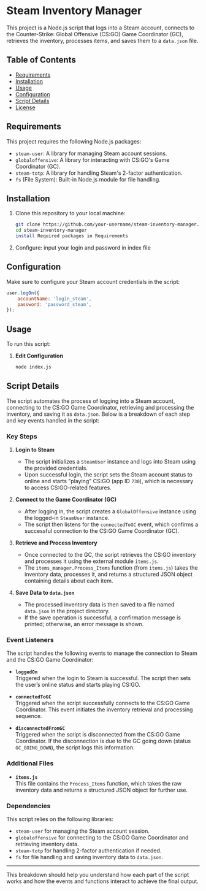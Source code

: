 # Steam Inventory Manager

This project is a Node.js script that logs into a Steam account, connects to the Counter-Strike: Global Offensive (CS:GO) Game Coordinator (GC), retrieves the inventory, processes items, and saves them to a `data.json` file. 

## Table of Contents
- [Requirements](#requirements)
- [Installation](#installation)
- [Usage](#usage)
- [Configuration](#configuration)
- [Script Details](#script-details)
- [License](#license)

## Requirements

This project requires the following Node.js packages:
- `steam-user`: A library for managing Steam account sessions.
- `globaloffensive`: A library for interacting with CS:GO's Game Coordinator (GC).
- `steam-totp`: A library for handling Steam's 2-factor authentication.
- `fs` (File System): Built-in Node.js module for file handling.

## Installation

1. Clone this repository to your local machine:
   ```bash
   git clone https://github.com/your-username/steam-inventory-manager.git
   cd steam-inventory-manager
   install Required packages in Requirements
2. Configure:
   input your login and password in index file
## Configuration

Make sure to configure your Steam account credentials in the script:
```javascript
user.logOn({
    accountName: 'login_steam',
    password: 'password_steam',
});
```
## Usage

To run this script:

1. **Edit Configuration**  
   ```bash
   node index.js
   ```
## Script Details

The script automates the process of logging into a Steam account, connecting to the CS:GO Game Coordinator, retrieving and processing the inventory, and saving it as `data.json`. Below is a breakdown of each step and key events handled in the script:

### Key Steps

1. **Login to Steam**  
   - The script initializes a `SteamUser` instance and logs into Steam using the provided credentials.
   - Upon successful login, the script sets the Steam account status to online and starts "playing" CS:GO (app ID `730`), which is necessary to access CS:GO-related features.

2. **Connect to the Game Coordinator (GC)**  
   - After logging in, the script creates a `GlobalOffensive` instance using the logged-in `SteamUser` instance.
   - The script then listens for the `connectedToGC` event, which confirms a successful connection to the CS:GO Game Coordinator (GC).
   
3. **Retrieve and Process Inventory**  
   - Once connected to the GC, the script retrieves the CS:GO inventory and processes it using the external module `items.js`.
   - The `items_manager.Process_Items` function (from `items.js`) takes the inventory data, processes it, and returns a structured JSON object containing details about each item.

4. **Save Data to `data.json`**  
   - The processed inventory data is then saved to a file named `data.json` in the project directory.
   - If the save operation is successful, a confirmation message is printed; otherwise, an error message is shown.

### Event Listeners

The script handles the following events to manage the connection to Steam and the CS:GO Game Coordinator:

- **`loggedOn`**  
  Triggered when the login to Steam is successful. The script then sets the user’s online status and starts playing CS:GO.

- **`connectedToGC`**  
  Triggered when the script successfully connects to the CS:GO Game Coordinator. This event initiates the inventory retrieval and processing sequence.

- **`disconnectedFromGC`**  
  Triggered when the script is disconnected from the CS:GO Game Coordinator. If the disconnection is due to the GC going down (status `GC_GOING_DOWN`), the script logs this information.

### Additional Files

- **`items.js`**  
  This file contains the `Process_Items` function, which takes the raw inventory data and returns a structured JSON object for further use.

### Dependencies

This script relies on the following libraries:
- `steam-user` for managing the Steam account session.
- `globaloffensive` for connecting to the CS:GO Game Coordinator and retrieving inventory data.
- `steam-totp` for handling 2-factor authentication if needed.
- `fs` for file handling and saving inventory data to `data.json`.

---

This breakdown should help you understand how each part of the script works and how the events and functions interact to achieve the final output.
